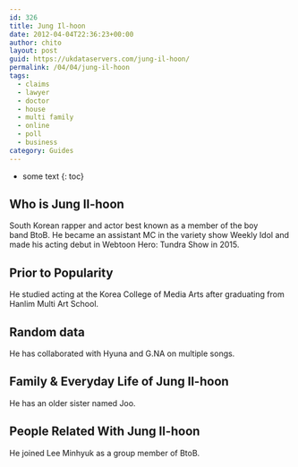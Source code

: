 ```yaml
---
id: 326
title: Jung Il-hoon
date: 2012-04-04T22:36:23+00:00
author: chito
layout: post
guid: https://ukdataservers.com/jung-il-hoon/
permalink: /04/04/jung-il-hoon
tags:
  - claims
  - lawyer
  - doctor
  - house
  - multi family
  - online
  - poll
  - business
category: Guides
---
```


* some text
{: toc}


## Who is  Jung Il-hoon
                  
                  
                  
South Korean rapper and actor best known as a member of the boy band BtoB. He became an assistant MC in the variety show Weekly Idol and made his acting debut in Webtoon Hero: Tundra Show in 2015. 
                  
                
                
                
## Prior to Popularity 
                  
                  
                  
He studied acting at the Korea College of Media Arts after graduating from Hanlim Multi Art School. 
                  
                
                
                
## Random data 
                  
                  
                  
He has collaborated with Hyuna and G.NA on multiple songs. 
                  
                
                
                
## Family & Everyday Life of Jung Il-hoon
                  
                  
                  
He has an older sister named Joo. 
                  
                
                
                
## People Related With  Jung Il-hoon
                  
                  
                  
He joined Lee Minhyuk as a group member of BtoB. 
                  
                
              
            
          
          
          
    
    
  
